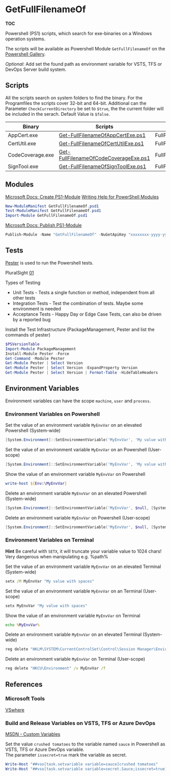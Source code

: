 # GetFullFilenameOf

__TOC__

Powershell (PS1) scripts, which search for exe-binaries on a Windows operation systems.

The scripts will be available as Powershell Module `GetFullFilenameOf` on the [Powershell Gallery](https://www.powershellgallery.com/).

*Optional*: Add set the found path as environment variable for VSTS, TFS or DevOps Server build system.

## Scripts

All the scripts search on system folders to find the binary. For the Programfiles the scripts cover 32-bit and 64-bit. Additional can the Parameter ```CheckCurrentDirectory``` be set to ```$true```, the the current folder will be included in the serach. Default Value is ```$false```.  

|Binary|Scripts|Variable|
|------|-------|--------|
|AppCert.exe|[Get-FullFilenameOfAppCertExe.ps1](./Get-FullFilenameOfAppCertExe.ps1)|FullFilenameOfAppCertExe|
|CertUtil.exe|[Get-FullFilenameOfCertUtilExe.ps1](./Get-FullFilenameOfCertUtilExe.ps1)|FullFilenameOfCertUtilExe|
|CodeCoverage.exe|[Get-FullFilenameOfCodeCoverageExe.ps1](./Get-FullFilenameOfCodeCoverageExe.ps1)|FullFilenameOfCodeCoverageExe|
|SignTool.exe|[Get-FullFilenameOfSignToolExe.ps1](./Get-FullFilenameOfSignToolExe.ps1)|FullFilenameOfSignToolExe|

## Modules

[Microsoft Docs: Create PS1-Module](https://docs.microsoft.com/en-us/powershell/developer/module/how-to-write-a-powershell-module-manifest)
[Writing Help for PowerShell Modules](https://docs.microsoft.com/en-us/powershell/developer/module/writing-help-for-windows-powershell-modules)

```powershell
New-ModuleManifest GetFullFilenameOf.psd1
Test-ModuleManifest GetFullFilenameOf.psd1
Import-Module GetFullFilenameOf.psd1
```

[Microsoft Docs: Publish PS1-Module](https://docs.microsoft.com/en-us/powershell/module/powershellget/publish-module?view=powershell-6)

```powershell
Publish-Module -Name "GetFullFilenameOf" -NuGetApiKey "xxxxxxxx-yyyy-yyyy-yyyy-xxxxxxxxxxxx"
```

## Tests

[Pester](https://github.com/pester/Pester) is used to run the Powershell tests.

PluralSight [01](file:///D:/Pluralsight/Testing%20PowerShell%20with%20Pester/powershell-testing-pester/01/introduction-to-unit-testing-slides.pdf)

Types of Testing

* Unit Tests - Tests a single function or method, independent from all other tests
* Integration Tests - Test the combination of tests. Maybe some environment is needed
* Acceptance Tests - Happy Day or Edge Case Tests, can also be driven by a reported bug

Install the Test Infrastructure (PackageManagement, Pester and list the commands of pester)

```powershell
$PSVersionTable
Import-Module PackageManagement
Install-Module Pester -Force
Get-Command -Module Pester
Get-Module Pester | Select Version
Get-Module Pester | Select Version -ExpandProperty Version
Get-Module Pester | Select Version | Format-Table -HideTableHeaders
```

## Environment Variables

Environment variables can have the scope `machine`, `user` and `process`.  

### Environment Variables on Powershell

Set the value of an environment variable `MyEnvVar` on an elevated Powershell (System-wide)

```powershell
[System.Environment]::SetEnvironmentVariable('MyEnvVar', 'My value with spaces', [System.EnvironmentVariableTarget]::Machine)
```

Set the value of an environment variable `MyEnvVar` on an Powershell (User-scope)

```powershell
[System.Environment]::SetEnvironmentVariable('MyEnvVar', 'My value with spaces', [System.EnvironmentVariableTarget]::User)
```

Show the value of an environment variable `MyEnvVar` on Powershell

```powershell
write-host ${Env:\MyEnvVar}
```

Delete an environment variable `MyEnvVar` on an elevated Powershell (System-wide)

```powershell
[System.Environment]::SetEnvironmentVariable('MyEnvVar', $null, [System.EnvironmentVariableTarget]::Machine)
```

Delete an environment variable `MyEnvVar` on Powershell (User-scope)

```powershell
[System.Environment]::SetEnvironmentVariable('MyEnvVar', $null, [System.EnvironmentVariableTarget]::User)
```

### Environment Variables on Terminal

**Hint** Be careful with `SETX`, it will truncate your variable value to 1024 chars! Very dangerous when manipulating e.g. %path%

Set the value of an environment variable `MyEnvVar` on an elevated Terminal (System-wide)

```cmd
setx /M MyEnvVar "My value with spaces"
```

Set the value of an environment variable `MyEnvVar` on an Terminal (User-scope)

```cmd
setx MyEnvVar "My value with spaces"
```

Show the value of an environment variable `MyEnvVar` on Terminal

```cmd
echo %MyEnvVar%
```

Delete an environment variable `MyEnvVar` on an elevated Terminal (System-wide)

```cmd
reg delete "HKLM\SYSTEM\CurrentControlSet\Control\Session Manager\Environment" /F /V MyEnvVar
```

Delete an environment variable `MyEnvVar` on Terminal (User-scope)

```cmd
reg delete "HKCU\Environment" /v MyEnvVar /f
```

## References

### Microsoft Tools 
[VSwhere](https://github.com/microsoft/vswhere/wiki/Examples)  

### Build and Release Variables on VSTS, TFS or Azure DevOps
[MSDN - Custom Variables](https://docs.microsoft.com/en-us/azure/devops/pipelines/release/variables?view=azure-devops&tabs=powershell)

Set the value ```crushed tomatoes``` to the variable named ```sauce``` in Powershell as VSTS, TFS or Azure DevOps variable.  
The parameter ```issecret=true``` mark the variable as secret.
```powershell
Write-Host "##vso[task.setvariable variable=sauce]crushed tomatoes"
Write-Host "##vso[task.setvariable variable=secret.Sauce;issecret=true]crushed tomatoes"
```
